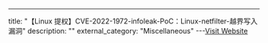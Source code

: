 ---
title: "【Linux 提权】CVE-2022-1972-infoleak-PoC：Linux-netfilter-越界写入漏洞"
description: ""
external_category: "Miscellaneous"
---[Visit Website](https://github.com/randorisec/CVE-2022-1972-infoleak-PoC)

